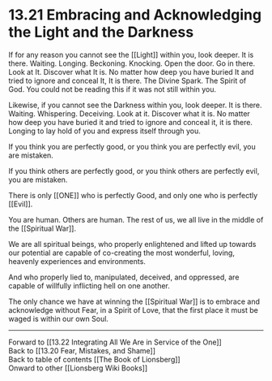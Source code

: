 # 13.21 Embracing and Acknowledging the Light and the Darkness

If for any reason you cannot see the [[Light]] within you, look deeper. It is there. Waiting. Longing. Beckoning. Knocking. Open the door. Go in there. Look at It. Discover what It is. No matter how deep you have buried It and tried to ignore and conceal It, It is there. The Divine Spark. The Spirit of God. You could not be reading this if it was not still within you. 

Likewise, if you cannot see the Darkness within you, look deeper. It is there. Waiting. Whispering. Deceiving. Look at it. Discover what it is. No matter how deep you have buried it and tried to ignore and conceal it, it is there. Longing to lay hold of you and express itself through you. 

If you think you are perfectly good, or you think you are perfectly evil, you are mistaken.

If you think others are perfectly good, or you think others are perfectly evil, you are mistaken.

There is only [[ONE]] who is perfectly Good, and only one who is perfectly [[Evil]]. 

You are human. Others are human. The rest of us, we all live in the middle of the [[Spiritual War]]. 

We are all spiritual beings, who properly enlightened and lifted up towards our potential are capable of co-creating the most wonderful, loving, heavenly experiences and environments. 

And who properly lied to, manipulated, deceived, and oppressed, are capable of willfully inflicting hell on one another.

The only chance we have at winning the [[Spiritual War]] is to embrace and acknowledge without Fear, in a Spirit of Love, that the first place it must be waged is within our own Soul. 

___

Forward to [[13.22 Integrating All We Are in Service of the One]]  
Back to [[13.20 Fear, Mistakes, and Shame]]  
Back to table of contents [[The Book of Lionsberg]]  
Onward to other [[Lionsberg Wiki Books]]  


